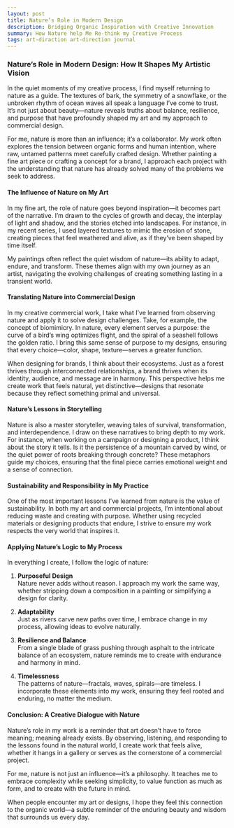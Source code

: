 ```yaml
---
layout: post
title: Nature’s Role in Modern Design
description: Bridging Organic Inspiration with Creative Innovation
summary: How Nature help Me Re-think my Creative Process
tags: art-diraction art-direction journal 
---
```


### Nature’s Role in Modern Design: How It Shapes My Artistic Vision  

In the quiet moments of my creative process, I find myself returning to nature as a guide. The textures of bark, the symmetry of a snowflake, or the unbroken rhythm of ocean waves all speak a language I’ve come to trust. It’s not just about beauty—nature reveals truths about balance, resilience, and purpose that have profoundly shaped my art and my approach to commercial design.  

For me, nature is more than an influence; it’s a collaborator. My work often explores the tension between organic forms and human intention, where raw, untamed patterns meet carefully crafted design. Whether painting a fine art piece or crafting a concept for a brand, I approach each project with the understanding that nature has already solved many of the problems we seek to address.  

#### The Influence of Nature on My Art  

In my fine art, the role of nature goes beyond inspiration—it becomes part of the narrative. I’m drawn to the cycles of growth and decay, the interplay of light and shadow, and the stories etched into landscapes. For instance, in my recent series, I used layered textures to mimic the erosion of stone, creating pieces that feel weathered and alive, as if they’ve been shaped by time itself.  

My paintings often reflect the quiet wisdom of nature—its ability to adapt, endure, and transform. These themes align with my own journey as an artist, navigating the evolving challenges of creating something lasting in a transient world.  

#### Translating Nature into Commercial Design  

In my creative commercial work, I take what I’ve learned from observing nature and apply it to solve design challenges. Take, for example, the concept of biomimicry. In nature, every element serves a purpose: the curve of a bird’s wing optimizes flight, and the spiral of a seashell follows the golden ratio. I bring this same sense of purpose to my designs, ensuring that every choice—color, shape, texture—serves a greater function.  

When designing for brands, I think about their ecosystems. Just as a forest thrives through interconnected relationships, a brand thrives when its identity, audience, and message are in harmony. This perspective helps me create work that feels natural, yet distinctive—designs that resonate because they reflect something primal and universal.  

#### Nature’s Lessons in Storytelling  

Nature is also a master storyteller, weaving tales of survival, transformation, and interdependence. I draw on these narratives to bring depth to my work. For instance, when working on a campaign or designing a product, I think about the story it tells. Is it the persistence of a mountain carved by wind, or the quiet power of roots breaking through concrete? These metaphors guide my choices, ensuring that the final piece carries emotional weight and a sense of connection.  

#### Sustainability and Responsibility in My Practice  

One of the most important lessons I’ve learned from nature is the value of sustainability. In both my art and commercial projects, I’m intentional about reducing waste and creating with purpose. Whether using recycled materials or designing products that endure, I strive to ensure my work respects the very world that inspires it.  

#### Applying Nature’s Logic to My Process  

In everything I create, I follow the logic of nature:  

1. **Purposeful Design**  
   Nature never adds without reason. I approach my work the same way, whether stripping down a composition in a painting or simplifying a design for clarity.  

2. **Adaptability**  
   Just as rivers carve new paths over time, I embrace change in my process, allowing ideas to evolve naturally.  

3. **Resilience and Balance**  
   From a single blade of grass pushing through asphalt to the intricate balance of an ecosystem, nature reminds me to create with endurance and harmony in mind.  

4. **Timelessness**  
   The patterns of nature—fractals, waves, spirals—are timeless. I incorporate these elements into my work, ensuring they feel rooted and enduring, no matter the medium.  

#### Conclusion: A Creative Dialogue with Nature  

Nature’s role in my work is a reminder that art doesn’t have to force meaning; meaning already exists. By observing, listening, and responding to the lessons found in the natural world, I create work that feels alive, whether it hangs in a gallery or serves as the cornerstone of a commercial project.  

For me, nature is not just an influence—it’s a philosophy. It teaches me to embrace complexity while seeking simplicity, to value function as much as form, and to create with the future in mind.  

When people encounter my art or designs, I hope they feel this connection to the organic world—a subtle reminder of the enduring beauty and wisdom that surrounds us every day.  
